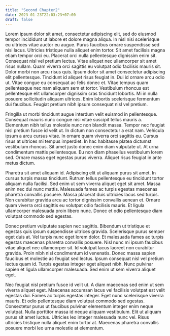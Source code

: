 ```yaml
---
title: "Second Chapter2"
date: 2023-01-23T22:03:23+07:00
draft: false
---
```


Lorem ipsum dolor sit amet, consectetur adipiscing elit, sed do eiusmod tempor incididunt ut labore et dolore magna aliqua. In nisl nisi scelerisque eu ultrices vitae auctor eu augue. Purus faucibus ornare suspendisse sed nisi lacus. Ultricies tristique nulla aliquet enim tortor. Sit amet facilisis magna etiam tempor orci eu. Placerat orci nulla pellentesque dignissim enim sit. Consequat nisl vel pretium lectus. Vitae aliquet nec ullamcorper sit amet risus nullam. Quam viverra orci sagittis eu volutpat odio facilisis mauris sit. Dolor morbi non arcu risus quis. Ipsum dolor sit amet consectetur adipiscing elit pellentesque. Tincidunt id aliquet risus feugiat in. Dui id ornare arcu odio ut. Vitae congue eu consequat ac felis donec et. Vitae tempus quam pellentesque nec nam aliquam sem et tortor. Vestibulum rhoncus est pellentesque elit ullamcorper dignissim cras tincidunt lobortis. Mi in nulla posuere sollicitudin aliquam ultrices. Enim lobortis scelerisque fermentum dui faucibus. Feugiat pretium nibh ipsum consequat nisl vel pretium.

Fringilla ut morbi tincidunt augue interdum velit euismod in pellentesque. Consequat mauris nunc congue nisi vitae suscipit tellus mauris a. Elementum nibh tellus molestie nunc non blandit massa. Tempor nec feugiat nisl pretium fusce id velit ut. In dictum non consectetur a erat nam. Vehicula ipsum a arcu cursus vitae. In ornare quam viverra orci sagittis eu. Cursus risus at ultrices mi tempus imperdiet. In hac habitasse platea dictumst vestibulum rhoncus. Sit amet justo donec enim diam vulputate ut. At urna condimentum mattis pellentesque. Eu non diam phasellus vestibulum lorem sed. Ornare massa eget egestas purus viverra. Aliquet risus feugiat in ante metus dictum.

Pharetra sit amet aliquam id. Adipiscing elit ut aliquam purus sit amet. In cursus turpis massa tincidunt. Rutrum tellus pellentesque eu tincidunt tortor aliquam nulla facilisi. Sed enim ut sem viverra aliquet eget sit amet. Massa enim nec dui nunc mattis. Malesuada fames ac turpis egestas maecenas pharetra convallis posuere. Massa placerat duis ultricies lacus sed turpis. Non curabitur gravida arcu ac tortor dignissim convallis aenean et. Ornare quam viverra orci sagittis eu volutpat odio facilisis mauris. Et ligula ullamcorper malesuada proin libero nunc. Donec et odio pellentesque diam volutpat commodo sed egestas.

Donec pretium vulputate sapien nec sagittis. Bibendum ut tristique et egestas quis ipsum suspendisse ultrices gravida. Scelerisque purus semper eget duis at. Vel turpis nunc eget lorem dolor. Et malesuada fames ac turpis egestas maecenas pharetra convallis posuere. Nisl nunc mi ipsum faucibus vitae aliquet nec ullamcorper sit. Id volutpat lacus laoreet non curabitur gravida. Proin nibh nisl condimentum id venenatis. Donec massa sapien faucibus et molestie ac feugiat sed lectus. Ipsum consequat nisl vel pretium lectus quam id. Turpis egestas integer eget aliquet nibh. Nunc pulvinar sapien et ligula ullamcorper malesuada. Sed enim ut sem viverra aliquet eget.

Nec feugiat nisl pretium fusce id velit ut. A diam maecenas sed enim ut sem viverra aliquet eget. Maecenas accumsan lacus vel facilisis volutpat est velit egestas dui. Fames ac turpis egestas integer. Eget nunc scelerisque viverra mauris. Et odio pellentesque diam volutpat commodo sed egestas. Consectetur purus ut faucibus pulvinar elementum integer enim neque volutpat. Nulla porttitor massa id neque aliquam vestibulum. Elit ut aliquam purus sit amet luctus. Ultricies leo integer malesuada nunc vel. Risus ultricies tristique nulla aliquet enim tortor at. Maecenas pharetra convallis posuere morbi leo urna molestie at elementum.
